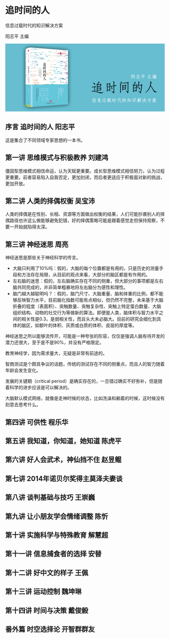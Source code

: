 追时间的人
========================================

信息过载时代的知识解决方案

阳志平 主编

![](contents/wx-cover.png)


序言 追时间的人 阳志平
----------------------------------------

这是集合了不同领域专家思想的一本书。

第一讲 思维模式与积极教养 刘建鸿
----------------------------------------

僵固型思维模式相信命运，认为天赋更重要。成长型思维模式相信努力，认为过程更重要。前者容易陷入自我否定，更加封闭，而后者更适应于积极面对新的挑战，更加开放。

第二讲 人类的择偶权衡 吴宝沛
----------------------------------------

人类的择偶是在性别、长相、资源等方面做出权衡的结果，人们可能抄袭别人的择偶路径也许这么做能够避免犯错，好的择偶策略可能是跟着感觉走但保持观察，不要一开始就陷得太深。

第三讲 神经迷思 周亮
----------------------------------------

神经迷思是那些关于神经科学的传言。

- 大脑只利用了10%吗：假的，大脑的每个位置都是有用的，只是历史的测量手段和方法存在局限，从目前的观点来看，大部分的脑区都是有作用的。
- 左右脑的迷思：假的，左右脑确实存在不同的侧重，但大部分的事项都是左右脑共同完成的，并非简单粗暴地将左右脑分为感性和理性。
- 脑门越大越聪明吗？：假的，脑门尺寸、大脑重量、脑和体重的比例，都不能够反映智力水平，目前脑化指数可能有点相似，但仍然不完整，未来基于大脑折叠的程度（表面积）、突触数量、突触复杂性、突触上特定蛋白数量、大脑组织结构、动物的社交行为等做新的算法。即便是人类，脑体积与智力水平之间的相关性是0.3，是弱相关性，而且头大未必脑大。目前的研究会细化到具体的脑区，如额叶的体积、灰质或白质的体积、皮层的厚度等。

神经迷思之所以能够流传开，可能是一种夸张的形容，仅仅是强调人脑有待开发的潜力还很大，至于是不是90%，并没有严格限定。

教育神经学，因为需求量大，无疑是非常有前途的。

智商测试是个颇具争议的话题，传统的测试存在不同的侧重点，而且人的智力随着年龄会发生变化。

发展的关键期（critical period）是确实存在的，一旦错过确实不好弥补，但是随着科学的进步应该是可以解决的。

大脑默认模式网络，就像是走神时候的状态，比如洗澡和躺着的时候，这时候没有刻意去思考什么。

第四讲 可供性 程乐华
----------------------------------------

第五讲 我知道，你知道，她知道 陈虎平
----------------------------------------

第六讲 好人会武术，神仙挡不住 赵昱鲲
----------------------------------------

第七讲 2014年诺贝尔奖得主莫泽夫妻谈
----------------------------------------

第八讲 谈判基础与技巧 王崇巍
----------------------------------------

第九讲 让小朋友学会情绪调整 陈忻
----------------------------------------

第十讲 实施科学与特殊教育 解慧超
----------------------------------------

第十一讲 信息捕食者的选择 安替
----------------------------------------

第十二讲 好中文的样子 王佩
----------------------------------------

第十三讲 运动控制 魏坤琳
----------------------------------------

第十四讲 时间与决策 戴俊毅
----------------------------------------

番外篇 时空选择论 开智群群友
----------------------------------------